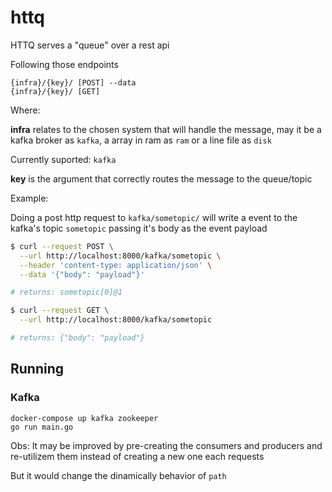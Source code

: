 # httq
HTTQ serves a "queue" over a rest api

Following those endpoints

```
{infra}/{key}/ [POST] --data
{infra}/{key}/ [GET]
```
Where:

__infra__ relates to the chosen system that will handle the message, may it be a kafka broker as `kafka`, a array in ram as `ram` or a line file as `disk`

Currently suported: `kafka`

__key__ is the argument that correctly routes the message to the queue/topic

Example:

Doing a post http request to `kafka/sometopic/` will write a event to the kafka's topic `sometopic` passing it's body as the event payload

```sh
$ curl --request POST \
  --url http://localhost:8000/kafka/sometopic \
  --header 'content-type: application/json' \
  --data '{"body": "payload"}'

# returns: sometopic[0]@1

$ curl --request GET \
  --url http://localhost:8000/kafka/sometopic

# returns: {"body": "payload"}
```

## Running

### Kafka

```
docker-compose up kafka zookeeper
go run main.go
```

Obs: It may be improved by pre-creating the consumers and producers and re-utilizem them instead of creating a new one each requests

But it would change the dinamically behavior of `path`